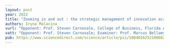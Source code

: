 ```yaml
---
layout: post
year: 2022
title: "Zooming in and out : the strategic management of innovation across multiple levels of complex supply networks?"
authors: Iryna Malacina
vurl: "Opponent: Prof. Steven Carnovale, College of Business, Florida Atlantic University"
vatt: "Opponent: Prof. Steven Carnovale; Examiner: Prof. Marcus Bellamy"
pub: https://www.sciencedirect.com/science/article/pii/S0040162521006624
---
```

